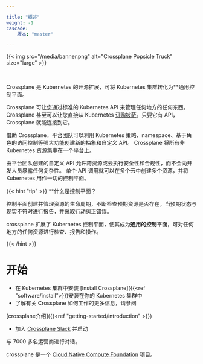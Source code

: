 ```yaml
---

title: "概述"
weight: -1
cascade: 
    版本: "master"

---
```


{{< img src="/media/banner.png" alt="Crossplane Popsicle Truck" size="large" >}}

<br />

Crossplane 是 Kubernetes 的开源扩展，可将 Kubernetes 集群转化为**通用控制平面。

Crossplane 可让您通过标准的 Kubernetes API 来管理任何地方的任何东西。 Crossplane 甚至可以让您直接从 Kubernetes [订购披萨](https://blog.crossplane.io/providers-101-ordering-pizza-with-kubernetes-and-crossplane/)。只要它有 API，Crossplane 就能连接到它。

借助 Crossplane，平台团队可以利用 Kubernetes 策略、namespace、基于角色的访问控制等强大功能创建新的抽象和自定义 API。 Crossplane 将所有非 Kubernetes 资源集中在一个平台上。

由平台团队创建的自定义 API 允许跨资源或云执行安全性和合规性，而不会向开发人员暴露任何复杂性。 单个 API 调用就可以在多个云中创建多个资源，并将 Kubernetes 用作一切的控制平面。

{{< hint "tip" >}}
**什么是控制平面？

<!-- vale Google.WordList = NO -->

控制平面创建并管理资源的生命周期，不断检查预期资源是否存在，当预期状态与现实不符时进行报告，并采取行动纠正错误。

crossplane 扩展了 Kubernetes 控制平面，使其成为**通用的控制平面**，可对任何地方的任何资源进行检查、报告和操作。

<!-- vale Google.WordList = YES -->

{{< /hint >}}

# 开始

* 在 Kubernetes 集群中安装 [Install Crossplane]({{<ref "software/install">}})安装在你的 Kubernetes 集群中
* 了解有关 Crossplane 如何工作的更多信息，请参阅

[crossplane介绍]({{<ref "getting-started/introduction" >}})

* 加入 [Crossplane Slack](https://slack.crossplane.io/) 并启动

与 7000 多名运营商进行对话。

crossplane 是一个 [Cloud Native Compute Foundation](https://www.cncf.io/) 项目。